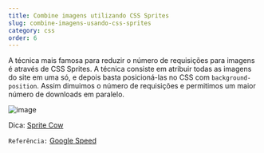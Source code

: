 ```yaml
---
title: Combine imagens utilizando CSS Sprites
slug: combine-imagens-usando-css-sprites
category: css
order: 6
---
```


A técnica mais famosa para reduzir o número de requisições para imagens é através de CSS Sprites. A técnica consiste em atribuir todas as imagens do site em uma só, e depois basta posicioná-las no CSS com `background-position`. Assim dimuimos o número de requisições e permitimos um maior número de downloads em paralelo.

![image](http://www.google.com/images/nav_logo83.png)

Dica: [Sprite Cow](http://www.spritecow.com/)

`Referência:` [Google Speed](http://code.google.com/speed/page-speed/docs/rtt.html#SpriteImages)